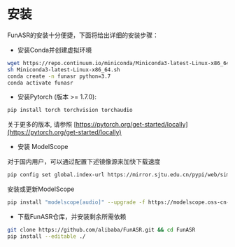 # 安装
FunASR的安装十分便捷，下面将给出详细的安装步骤：

- 安装Conda并创建虚拟环境
``` sh
wget https://repo.continuum.io/miniconda/Miniconda3-latest-Linux-x86_64.sh
sh Miniconda3-latest-Linux-x86_64.sh
conda create -n funasr python=3.7
conda activate funasr
```

- 安装Pytorch (版本 >= 1.7.0):

```sh
pip install torch torchvision torchaudio
```

关于更多的版本, 请参照 [https://pytorch.org/get-started/locally](https://pytorch.org/get-started/locally)

- 安装 ModelScope

对于国内用户，可以通过配置下述镜像源来加快下载速度
```sh
pip config set global.index-url https://mirror.sjtu.edu.cn/pypi/web/simple
```

安装或更新ModelScope
``` sh
pip install "modelscope[audio]" --upgrade -f https://modelscope.oss-cn-beijing.aliyuncs.com/releases/repo.html
```

- 下载FunASR仓库，并安装剩余所需依赖
``` sh
git clone https://github.com/alibaba/FunASR.git && cd FunASR
pip install --editable ./
```